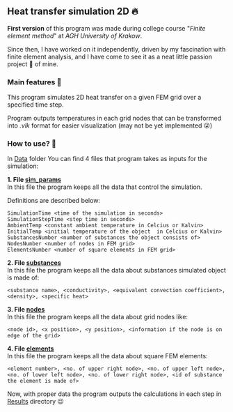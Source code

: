 ## Heat transfer simulation 2D 🔥

**First version** of this program was made during college course "_Finite element method_"
at _AGH University of Krakow_.

Since then, I have worked on it independently,
driven by my fascination with finite element analysis,
and I have come to see it as a neat little passion project 🌻 of mine.

### Main features 👀

This program simulates 2D heat transfer on a given FEM grid over a specified time step.

Program outputs temperatures in each grid nodes that can be transformed into _.vlk_ format for easier visualization (may not be yet implemented 😜)

### How to use? 📰
In [Data](./Data) folder You can find 4 files that program takes as inputs for the simulation:

**1. File [sim_params](./Data/sim_params.txt)**\
In this file the program keeps all the data that control the simulation.

Definitions are described below:
```
SimulationTime <time of the simulation in seconds>
SimulationStepTime <step time in seconds>
AmbientTemp <constant ambient temperature in Celcius or Kalvin>
InitialTemp <initial temperature of the object  in Celcius or Kalvin>
SubstancesNumber <number of substances the object consists of>
NodesNumber <number of nodes in FEM grid>
ElementsNumber <number of square elements in FEM grid>
```
**2. File [substances](./Data/substances.csv)**\
In this file the program keeps all the data about substances simulated object is made of:

```
<substance name>, <conductivity>, <equivalent convection coefficient>, <density>, <specific heat>
```

**3. File [nodes](Data/nodes.csv)**\
In this file the program keeps all the data about grid nodes like:

```
<node id>, <x position>, <y position>, <information if the node is on edge of the grid>
```

**4. File [elements](Data/elements.csv)**\
In this file the program keeps all the data about square FEM elements:

```
<element number>, <no. of upper right node>, <no. of upper left node>, <no. of lower left node>, <no. of lower right node>, <id of substance the element is made of>
```

Now, with proper data the program outputs the calculations in each step in [Results](Results) directory 😉


